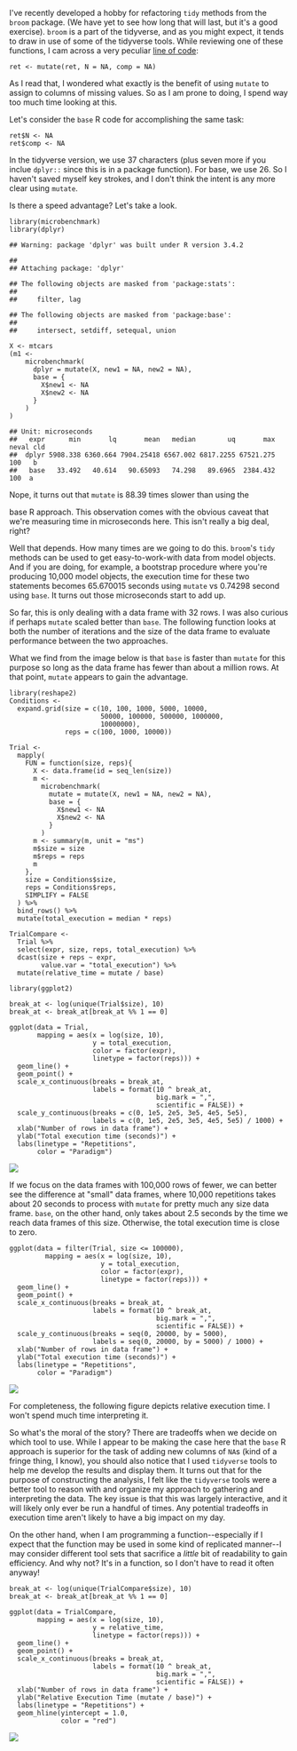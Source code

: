 <!-- 
---
layout: post
title: "Tidyversing for the sake of Tidyversing"
date: 2017-11-15
---
-->
I've recently developed a hobby for refactoring `tidy` methods from the
`broom` package. (We have yet to see how long that will last, but it's a
good exercise). `broom` is a part of the tidyverse, and as you might
expect, it tends to draw in use of some of the tidyverse tools. While
reviewing one of these functions, I cam across a very peculiar [line of
code](https://github.com/tidyverse/broom/blob/master/R/felm_tidiers.R#L73):

<!--excerpt-->
    ret <- mutate(ret, N = NA, comp = NA)

As I read that, I wondered what exactly is the benefit of using `mutate`
to assign to columns of missing values. So as I am prone to doing, I
spend way too much time looking at this.

Let's consider the `base` R code for accomplishing the same task:

    ret$N <- NA
    ret$comp <- NA

In the tidyverse version, we use 37 characters (plus seven more if you
inclue `dplyr::` since this is in a package function). For base, we use
26. So I haven't saved myself key strokes, and I don't think the intent
is any more clear using `mutate`.

Is there a speed advantage? Let's take a look.

    library(microbenchmark)
    library(dplyr)

    ## Warning: package 'dplyr' was built under R version 3.4.2

    ## 
    ## Attaching package: 'dplyr'

    ## The following objects are masked from 'package:stats':
    ## 
    ##     filter, lag

    ## The following objects are masked from 'package:base':
    ## 
    ##     intersect, setdiff, setequal, union

    X <- mtcars
    (m1 <- 
        microbenchmark(
          dplyr = mutate(X, new1 = NA, new2 = NA),
          base = {
            X$new1 <- NA
            X$new2 <- NA
          }
        )
    )

    ## Unit: microseconds
    ##   expr      min       lq       mean   median        uq       max neval cld
    ##  dplyr 5908.338 6360.664 7904.25418 6567.002 6817.2255 67521.275   100   b
    ##   base   33.492   40.614   90.65093   74.298   89.6965  2384.432   100  a

Nope, it turns out that `mutate` is 88.39 times slower than using the

base R approach. This observation comes with the obvious caveat that
we're measuring time in microseconds here. This isn't really a big deal,
right?

Well that depends. How many times are we going to do this. `broom`'s
`tidy` methods can be used to get easy-to-work-with data from model
objects. And if you are doing, for example, a bootstrap procedure where
you're producing 10,000 model objects, the execution time for these two
statements becomes 65.670015 seconds using `mutate` vs 0.74298 second
using `base`. It turns out those microseconds start to add up.

So far, this is only dealing with a data frame with 32 rows. I was also
curious if perhaps `mutate` scaled better than `base`. The following
function looks at both the number of iterations and the size of the data
frame to evaluate performance between the two approaches.

What we find from the image below is that `base` is faster than `mutate`
for this purpose so long as the data frame has fewer than about a
million rows. At that point, `mutate` appears to gain the advantage.

    library(reshape2)
    Conditions <- 
      expand.grid(size = c(10, 100, 1000, 5000, 10000, 
                           50000, 100000, 500000, 1000000, 
                           10000000),
                  reps = c(100, 1000, 10000))

    Trial <- 
      mapply(
        FUN = function(size, reps){
          X <- data.frame(id = seq_len(size))
          m <- 
            microbenchmark(
              mutate = mutate(X, new1 = NA, new2 = NA),
              base = {
                X$new1 <- NA
                X$new2 <- NA
              }
            )
          m <- summary(m, unit = "ms")
          m$size = size
          m$reps = reps
          m
        },
        size = Conditions$size,
        reps = Conditions$reps,
        SIMPLIFY = FALSE
      ) %>% 
      bind_rows() %>% 
      mutate(total_execution = median * reps)

    TrialCompare <- 
      Trial %>% 
      select(expr, size, reps, total_execution) %>% 
      dcast(size + reps ~ expr, 
            value.var = "total_execution") %>% 
      mutate(relative_time = mutate / base)

    library(ggplot2)

    break_at <- log(unique(Trial$size), 10)
    break_at <- break_at[break_at %% 1 == 0]

    ggplot(data = Trial,
           mapping = aes(x = log(size, 10),
                         y = total_execution,
                         color = factor(expr),
                         linetype = factor(reps))) + 
      geom_line() + 
      geom_point() + 
      scale_x_continuous(breaks = break_at,
                         labels = format(10 ^ break_at,
                                         big.mark = ",",
                                         scientific = FALSE)) + 
      scale_y_continuous(breaks = c(0, 1e5, 2e5, 3e5, 4e5, 5e5),
                         labels = c(0, 1e5, 2e5, 3e5, 4e5, 5e5) / 1000) + 
      xlab("Number of rows in data frame") + 
      ylab("Total execution time (seconds)") + 
      labs(linetype = "Repetitions",
           color = "Paradigm")

![](2017-11-15-tidverse-for-tidyverse-sake_files/figure-markdown_strict/unnamed-chunk-4-1.png)

If we focus on the data frames with 100,000 rows of fewer, we can better
see the difference at "small" data frames, where 10,000 repetitions
takes about 20 seconds to process with `mutate` for pretty much any size
data frame. `base`, on the other hand, only takes about 2.5 seconds by
the time we reach data frames of this size. Otherwise, the total
execution time is close to zero.

    ggplot(data = filter(Trial, size <= 100000),
             mapping = aes(x = log(size, 10),
                           y = total_execution,
                           color = factor(expr),
                           linetype = factor(reps))) + 
      geom_line() + 
      geom_point() + 
      scale_x_continuous(breaks = break_at,
                         labels = format(10 ^ break_at,
                                         big.mark = ",",
                                         scientific = FALSE)) + 
      scale_y_continuous(breaks = seq(0, 20000, by = 5000),
                         labels = seq(0, 20000, by = 5000) / 1000) +
      xlab("Number of rows in data frame") + 
      ylab("Total execution time (seconds)") + 
      labs(linetype = "Repetitions",
           color = "Paradigm")

![](2017-11-15-tidverse-for-tidyverse-sake_files/figure-markdown_strict/unnamed-chunk-5-1.png)


For completeness, the following figure depicts relative execution time.
I won't spend much time interpreting it.

So what's the moral of the story? There are tradeoffs when we decide on
which tool to use. While I appear to be making the case here that the
`base` R approach is superior for the task of adding new columns of
`NA`s (kind of a fringe thing, I know), you should also notice that I
used `tidyverse` tools to help me develop the results and display them.
It turns out that for the purpose of constructing the analysis, I felt
like the `tidyverse` tools were a better tool to reason with and
organize my approach to gathering and interpreting the data. The key
issue is that this was largely interactive, and it will likely only ever
be run a handful of times. Any potential tradeoffs in execution time
aren't likely to have a big impact on my day.

On the other hand, when I am programming a function--especially if I
expect that the function may be used in some kind of replicated
manner--I may consider different tool sets that sacrifice a *little* bit
of readability to gain efficiency. And why not? It's in a function, so I
don't have to read it often anyway!

    break_at <- log(unique(TrialCompare$size), 10)
    break_at <- break_at[break_at %% 1 == 0]

    ggplot(data = TrialCompare,
           mapping = aes(x = log(size, 10),
                         y = relative_time,
                         linetype = factor(reps))) + 
      geom_line() + 
      geom_point() + 
      scale_x_continuous(breaks = break_at,
                         labels = format(10 ^ break_at,
                                         big.mark = ",",
                                         scientific = FALSE)) + 
      xlab("Number of rows in data frame") + 
      ylab("Relative Execution Time (mutate / base)") + 
      labs(linetype = "Repetitions") + 
      geom_hline(yintercept = 1.0,
                 color = "red")

![](2017-11-15-tidverse-for-tidyverse-sake_files/figure-markdown_strict/unnamed-chunk-6-1.png)

